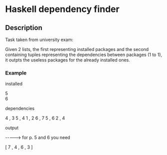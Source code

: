 # Haskell dependency finder

## Description

Task taken from university exam:

Given 2 lists, the first representing installed packages and the second containing tuples representing the dependencies between packages (1 to 1), it outpts the useless packages for the already installed ones.

### Example

installed                

5                      
6                                          

dependencies

4 , 3
5 , 4
1 , 2
6 , 7
5 , 6
2 , 4

output
 
----->   for p. 5 and 6 you need
 
[ 7 , 4 , 6 , 3 ]
